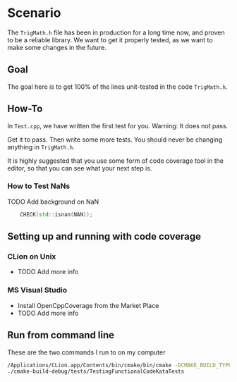 # Scenario

The `TrigMath.h` file has been in production for a long time now, and proven to be a reliable library. We want to get it properly tested, as we want to make some changes in the future.

## Goal

The goal here is to get 100% of the lines unit-tested in the code `TrigMath.h`.

## How-To

In `Test.cpp`, we have written the first test for you. Warning: It does not pass.

Get it to pass. Then write some more tests. You should never be changing anything in `TrigMath.h`. 

It is highly suggested that you use some form of code coverage tool in the editor, so that you can see what your next step is.

### How to Test NaNs

TODO Add background on NaN

```c++
    CHECK(std::isnan(NAN));
```

## Setting up and running with code coverage

### CLion on Unix

* TODO Add more info

<!--
Add these lines to `~/.lcovrc`:

```
genhtml_branch_coverage = 1
lcov_branch_coverage = 1
lcov_excl_br_line = LCOV_EXCL_BR_LINE|CHECK|REQUIRE
```
-->

### MS Visual Studio

* Install OpenCppCoverage from the Market Place
* TODO Add more info

## Run from command line

These are the two commands I run to on my computer
``` bash
/Applications/CLion.app/Contents/bin/cmake/bin/cmake -DCMAKE_BUILD_TYPE=Debug -G "CodeBlocks - Unix Makefiles" /Users/llewellyn/Github/TestingFunctionalCodeKata.cpp
./cmake-build-debug/tests/TestingFunctionalCodeKataTests
```
